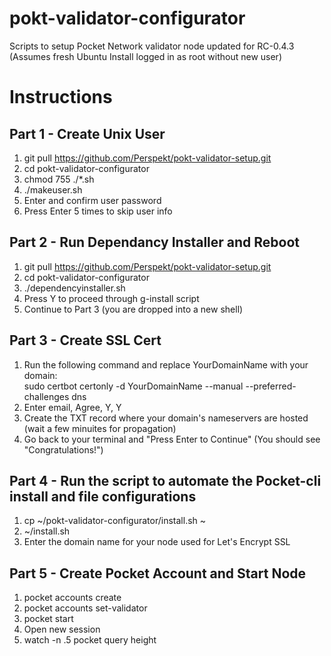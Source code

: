 # pokt-validator-configurator
Scripts to setup Pocket Network validator node updated for RC-0.4.3  
(Assumes fresh Ubuntu Install logged in as root without new user)

# Instructions
## Part 1 - Create Unix User
1. git pull https://github.com/Perspekt/pokt-validator-setup.git
2. cd pokt-validator-configurator
3. chmod 755 ./*.sh
4. ./makeuser.sh
5. Enter and confirm user password
6. Press Enter 5 times to skip user info

## Part 2 - Run Dependancy Installer and Reboot
1. git pull https://github.com/Perspekt/pokt-validator-setup.git
2. cd pokt-validator-configurator
3. ./dependencyinstaller.sh
4. Press Y to proceed through g-install script
5. Continue to Part 3 (you are dropped into a new shell)

## Part 3 - Create SSL Cert
1. Run the following command and replace YourDomainName with your domain:  
sudo certbot certonly -d  YourDomainName --manual --preferred-challenges dns 
2. Enter email, Agree, Y, Y
3. Create the TXT record where your domain's nameservers are hosted (wait a few minuites for propagation)
4. Go back to your terminal and "Press Enter to Continue" (You should see "Congratulations!")

## Part 4 - Run the script to automate the Pocket-cli install and file configurations
1. cp ~/pokt-validator-configurator/install.sh ~
2. ~/install.sh
3. Enter the domain name for your node used for Let's Encrypt SSL

## Part 5 - Create Pocket Account and Start Node
1. pocket accounts create
2. pocket accounts set-validator <address>
3. pocket start
4. Open new session
5. watch -n .5 pocket query height

